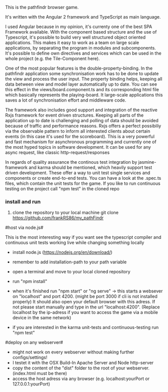 This is the pathfindr browser game.

It's written with the Angular 2 framework and TypeScript as main language.

I used Angular because in my opinion, it's currenty one of the best SPA Framework available.
With the component based structure and the use of Typescript, it's possible to build very well structured object oriented
applications. This makes it easy to work as a team on large scale applications, by separating the program in
modules and subcomponents.
It's possible to define own directives and services which can be used in the whole project (e.g. the Tile-Component here).

One of the most popular features is the double-property-binding. In the pathfindr application some synchronisation
work has to be done to update the view and process the user input. The property binding helps, keeping all data between view
and model layer automatically up to date. You can see this effect in the views/board.component.ts and its corresponding html file which basically represents the playing-board.
It large-scale applications this saves a lot of synchronisation effort and middleware code.

The framework also includes good support and integration of the reactive Rxjs framework for event driven structures.
Keeping all parts of the application up to date is challenging and polling of data should be avoided because of traffic and performance reasons. Rxjs offers a perfect possibiliy via the observable pattern to inform all interested clients about certain events (in this case it's used for the scoreboard). This is a very powerful and fast mechanism for asynchronous programming
and currently one of the most hyped topics in software development. It can be used for any async request, like classic http-request/responses

In regards of quality assurance the continous test integration by jasmine-framework and karma should be mentioned, which heavily support test driven development.
These offer a way to unit test single services and components or create end-to-end tests. You can have a look at the .spec.ts
files, which contain the unit tests for the game. If you like to run continuous testing on the project call "npm test" in the cloned repo 


### install and run ###

1. clone the repository to your local machine
git clone https://github.com/frankRS86/my_pathFindr

#host via node.js#

This is the most interesting way if you want see the typescript compiler and continuous
unit tests working live while changing something locally 

- install node.js (https://nodejs.org/en/download/)
- remember to add installation-path to your path variable
- open a terminal and move to your local cloned repository
- run "npm install" 
- when it's finished run "npm start" or "ng serve"
-> this starts a websever on "localhost" and port 4200. (might be port 3000 if cli is not installed properly) It should also open your default browser
with this adress. If not please start manually and type in the url "localhost:4200". (Replace localhost by the ip-adress if you want to access the game via a mobile device in the same network)

- if you are interested in the karma unit-tests and continuous-testing run "npm test"

#deploy on any webserver#
- might not work on every webserver without making further configs/settings!
- I testet it with the OSX Build-In Apache Server and Node http-server
- copy the content of the "dist" folder to the root of your webserver. 
  (index.html must be there)
- access the host adress via any browser (e.g. localhost:yourPort or 127.0.0.1:yourPort)


